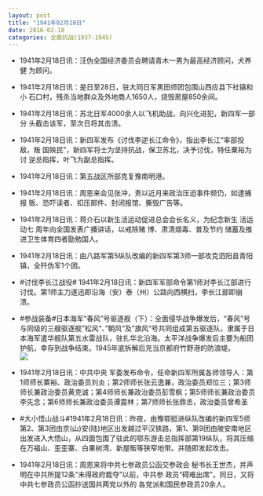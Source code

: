 ```yaml
---
layout: post
title: "1941年02月18日"
date: 2016-02-18
categories: 全面抗战(1937-1945)
---
```


<meta name="referrer" content="no-referrer" />

- 1941年2月18日讯：汪伪全国经济委员会聘请青木一男为最高经济顾问，犬养健 为顾问。 

- 1941年2月18日讯：是日至28日，驻大同日军黑田师团包围山西应县下社镇和小 石口村，残杀当地群众及外地商人1650人，烧毁房屋850余间。 

- 1941年2月18日讯：苏北日军4000余人以飞机助战，向兴化进犯，新四军一部分 头截击该军，至次日将其击溃。 

- 1941年2月18日讯：新四军发布《讨伐李逆长江命令》，指出李长江“率部投敌，叛 国殃民”，新四军将士为坚持抗战，保卫苏北，决予讨伐，特任粟裕为讨 逆总指挥，叶飞为副总指挥。 

- 1941年2月18日讯：第五战区所部克复豫南明港。 

- 1941年2月18日讯：周恩来会见张冲，责以近月来政治压迫事件频仍，如逮捕报 贩、恐吓读者、扣压邮件、封闭报馆、撕毁广告等。 

- 1941年2月18日讯：蒋介石以新生活运动促进总会会长名义，为纪念新生 活运动七 周年向全国发表广播讲话，以戒除赌 博、肃清烟毒、普及节约 储蓄及推进卫生体育四者勖勉国人。 

- 1941年2月18日讯：由八路军第5纵队改编的新四军第3师一部攻克泗阳县青阳镇，全歼伪军1个团。 

- #讨伐李长江战役# 1941年2月18日讯：新四军军部命令第1师对李长江部进行讨伐。第1师主力遂迅即沿海（安）泰（州）公路向西横扫，李长江部即崩溃。 

- #参战装备#日本海军“春风”号驱逐舰（下）：全面侵华战争爆发后，“春风”号与同级的三艘驱逐舰”松风“、”朝风“及”旗风“号共同组成第五驱逐队，隶属于日本海军遣华舰队第五水雷战队，驻扎华北沿海。太平洋战争爆发后主要为船团护航，幸存到战争结束。1945年底拆解后充当京都府竹野港的防浪堤。 <br/><img src="https://ww1.sinaimg.cn/large/aca367d8jw1f139bv2qr1j20ci08nab6.jpg" />

- 1941年2月18日讯：中共中央 军委发布命令，任命新四军所属各师领导人：第1师师长粟裕、政治委员刘炎；第2师师长张云逸兼，政治委员郑位三；第3师师长兼政治委员黄克诚；第4师师长兼政治委员彭雪枫；第5师师长兼政治委员李先念；第6师师长兼政治委员谭震林；第7师师长张鼎丞，政治委员曾希圣 

- #大小悟山战斗#1941年2月18日讯：昨夜，由豫鄂挺进纵队改编的新四军5师第2、第3团由京(山)安(陆)地区出发越过平汉铁路，第1、第9团由陂安南地区出发进入大悟山，从四面包围了驻此的鄂东游击总指挥部第19纵队，将其压缩在万福山、歪歪寨、白果树湾、新屋畈等狭窄地带。并随即发起攻击。 

- 1941年2月18日讯：周恩来将中共七参政员公函交参政会 秘书长王世杰，并声明在中共所提12条“未得政府裁夺”以前，中共参 政员“碍难出席”。同日，又将中共七参政员公函抄送国共两党以外的 各党派和国民参政员20余人。 

